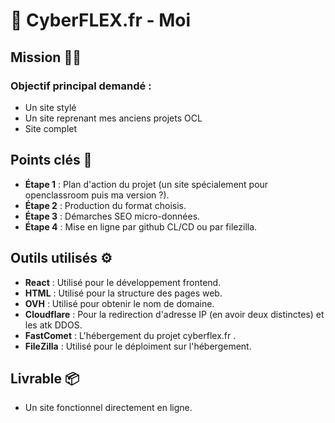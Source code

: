 # 🤴 CyberFLEX.fr - Moi 

## Mission 🕵️‍♂️

### Objectif principal demandé :

- Un site stylé
- Un site reprenant mes anciens projets OCL
- Site complet

## Points clés 🔑

- **Étape 1** : Plan d'action du projet (un site spécialement pour openclassroom puis ma version ?).
- **Étape 2** : Production du format choisis.
- **Étape 3** : Démarches SEO micro-données.
- **Étape 4** : Mise en ligne par github CL/CD ou par filezilla.

## Outils utilisés ⚙️

- **React** : Utilisé pour le développement frontend.
- **HTML** : Utilisé pour la structure des pages web.
- **OVH** : Utilisé pour obtenir le nom de domaine.
- **Cloudflare** : Pour la redirection d'adresse IP (en avoir deux distinctes) et les atk DDOS.
- **FastComet** : L'hébergement du projet cyberflex.fr .
- **FileZilla** : Utilisé pour le déploiment sur l'hébergement.


## Livrable 📦

- Un site fonctionnel directement en ligne.
